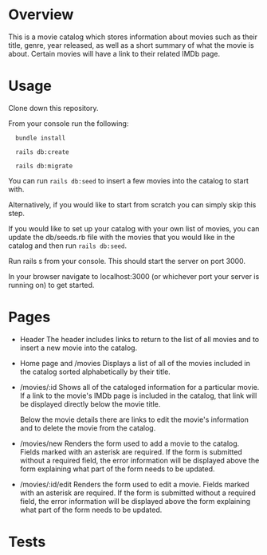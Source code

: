 # Overview

This is a movie catalog which stores information about movies such as their
title, genre, year released, as well as a short summary of what the movie is
about. Certain movies will have a link to their related IMDb page.

# Usage

Clone down this repository.

From your console run the following:

```
  bundle install

  rails db:create

  rails db:migrate
```

You can run `rails db:seed` to insert a few movies into the catalog to start
with.

Alternatively, if you would like to start from scratch you can simply skip this
step.

If you would like to set up your catalog with your own list of movies, you can
update the db/seeds.rb file with the movies that you would like in the catalog
and then run `rails db:seed`.

Run rails s from your console. This should start the server on port 3000.

In your browser navigate to localhost:3000 (or whichever port your server is
running on) to get started.

# Pages

- Header
  The header includes links to return to the list of all movies and to insert a
  new movie into the catalog.

- Home page and /movies
  Displays a list of all of the movies included in the catalog sorted
  alphabetically by their title.

- /movies/:id
  Shows all of the cataloged information for a particular movie. If a link to
  the movie's IMDb page is included in the catalog, that link will be displayed
  directly below the movie title.

  Below the movie details there are links to edit the movie's information and to
  delete the movie from the catalog.

- /movies/new
  Renders the form used to add a movie to the catalog. Fields marked with an
  asterisk are required. If the form is submitted without a required field, the
  error information will be displayed above the form explaining what part of the
  form needs to be updated.

- /movies/:id/edit
  Renders the form used to edit a movie. Fields marked with an asterisk are
  required. If the form is submitted without a required field, the error
  information will be displayed above the form explaining what part of the form
  needs to be updated.

# Tests
